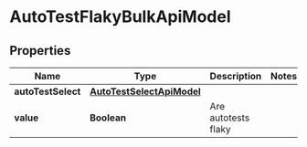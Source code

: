 

# AutoTestFlakyBulkApiModel


## Properties

| Name | Type | Description | Notes |
|------------ | ------------- | ------------- | -------------|
|**autoTestSelect** | [**AutoTestSelectApiModel**](AutoTestSelectApiModel.md) |  |  |
|**value** | **Boolean** | Are autotests flaky |  |



